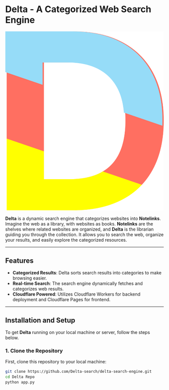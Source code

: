 # Delta - A Categorized Web Search Engine

![Delta Logo](Assets/Logo.png)

**Delta** is a dynamic search engine that categorizes websites into **Notelinks**. Imagine the web as a library, with websites as books. **Notelinks** are the shelves where related websites are organized, and **Delta** is the librarian guiding you through the collection. It allows you to search the web, organize your results, and easily explore the categorized resources.

---

## Features

- **Categorized Results**: Delta sorts search results into categories to make browsing easier.
- **Real-time Search**: The search engine dynamically fetches and categorizes web results.
- **Cloudflare Powered**: Utilizes Cloudflare Workers for backend deployment and Cloudflare Pages for frontend.

---

## Installation and Setup

To get **Delta** running on your local machine or server, follow the steps below.

### 1. **Clone the Repository**

First, clone this repository to your local machine:
```bash
git clone https://github.com/Delta-search/delta-search-engine.git
cd Delta Repo
python app.py
